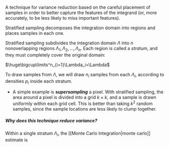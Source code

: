 A technique for variance reduction based on the careful placement of samples in order to better capture the features of the integrand (or, more accurately, to be less likely to miss important features).

Stratified sampling decomposes the integration domain into regions and places samples in each one.

Stratified sampling subdivides the integration domain $\Lambda$ into $n$ nonoverlapping regions $\Lambda_1, \Lambda_2, ..., \Lambda_n$. Each region is called a _stratum_, and they must completely cover the original domain:

$\huge\bigcup\limits^n_{i=1}\Lambda_i=\Lambda$

To draw samples from $\Lambda$, we will draw $n_i$ samples from each $\Lambda_i$, according to densities $p_i$ inside each stratum. 
- A simple example is **_supersampling_** a pixel. With stratified sampling, the area around a pixel is divided into a grid $k \times k$, and a sample is drawn uniformly within each grid cell. This is better than taking $k^2$ random samples, since the sample locations are less likely to clump together.

##### Why does this technique reduce variance?
Within a single stratum $\Lambda_i$, the [[Monte Carlo Integration|monte carlo]] estimate is





